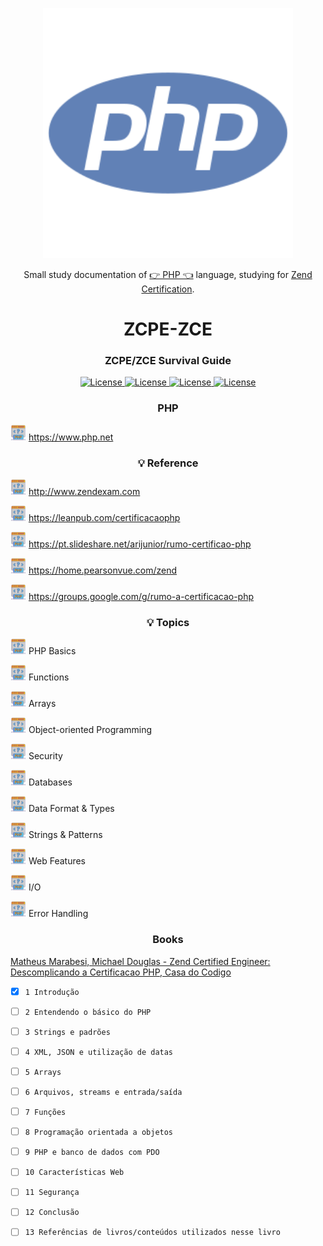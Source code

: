 <p align="center"><img src="php.svg" width=400></p>

<p align="center">Small study documentation of <a href="https://www.php.net">👉 PHP 👈</a> language, studying for <a href="https://www.zend.com/training/php-certification-exam">Zend Certification</a>.</p>

<h1 align="center">ZCPE-ZCE</h1>

<h3 align="center">
    ZCPE/ZCE Survival Guide
</h3>

<p align="center">
    <a href="https://opensource.org/licenses/MIT">
        <img alt="License" src="https://img.shields.io/badge/License-MIT-yellow.svg">
    </a>
    <a href="#">
        <img alt="License" src="https://img.shields.io/github/languages/count/MagicalStrangeQuark/ZCPE-ZCE">
    </a>
    <a href="#">
        <img alt="License" src="https://img.shields.io/github/last-commit/MagicalStrangeQuark/ZCPE-ZCE">
    </a>
    <a href="#">
        <img alt="License" src="https://img.shields.io/github/followers/MagicalStrangeQuark?style=social">
    </a>
</p>

<h3 align="center">PHP</h3>

<span><img src="php-code.svg" width=25 height=25></span> https://www.php.net

<h3 align="center">💡 Reference</h3>

<span><img src="php-code.svg" width=25 height=25></span> http://www.zendexam.com

<span><img src="php-code.svg" width=25 height=25></span> https://leanpub.com/certificacaophp

<span><img src="php-code.svg" width=25 height=25></span> https://pt.slideshare.net/arijunior/rumo-certificao-php

<span><img src="php-code.svg" width=25 height=25></span> https://home.pearsonvue.com/zend

<span><img src="php-code.svg" width=25 height=25></span> https://groups.google.com/g/rumo-a-certificacao-php

<h3 align="center">💡 Topics</h3>

<span><img src="php-code.svg" width=25 height=25></span> PHP Basics

<span><img src="php-code.svg" width=25 height=25></span> Functions

<span><img src="php-code.svg" width=25 height=25></span> Arrays

<span><img src="php-code.svg" width=25 height=25></span> Object-oriented Programming

<span><img src="php-code.svg" width=25 height=25></span> Security

<span><img src="php-code.svg" width=25 height=25></span> Databases

<span><img src="php-code.svg" width=25 height=25></span> Data Format & Types

<span><img src="php-code.svg" width=25 height=25></span> Strings & Patterns

<span><img src="php-code.svg" width=25 height=25></span> Web Features

<span><img src="php-code.svg" width=25 height=25></span> I/O

<span><img src="php-code.svg" width=25 height=25></span> Error Handling

<h3 align="center">Books</h3>

<a href="https://github.com/MagicalStrangeQuark/ZCPE-ZCE/blob/master/Books/Matheus%20Marabesi%2C%20Michael%20Douglas%20-%20Zend%20Certified%20Engineer:%20%20Descomplicando%20a%20Certificacao%20PHP%2C%20Casa%20do%20Codigo.pdf">Matheus Marabesi, Michael Douglas - Zend Certified Engineer:  Descomplicando a Certificacao PHP, Casa do Codigo</a>

- [x] `1 Introdução`

- [ ] `2 Entendendo o básico do PHP`

- [ ] `3 Strings e padrões`

- [ ] `4 XML, JSON e utilização de datas`

- [ ] `5 Arrays`

- [ ] `6 Arquivos, streams e entrada/saída`

- [ ] `7 Funções`

- [ ] `8 Programação orientada a objetos`

- [ ] `9 PHP e banco de dados com PDO`

- [ ] `10 Características Web`

- [ ] `11 Segurança`

- [ ] `12 Conclusão`

- [ ] `13 Referências de livros/conteúdos utilizados nesse livro`